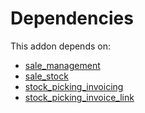 # Dependencies

This addon depends on:

- [sale_management](../../../../../oca-ocb-sale/odoo-bringout-oca-ocb-sale_management)
- [sale_stock](../../../../../oca-ocb-sale/odoo-bringout-oca-ocb-sale_stock)
- [stock_picking_invoicing](../../../../odoo-bringout-oca-account-invoicing-stock_picking_invoicing)
- [stock_picking_invoice_link](../../../../../oca-workflow-process/odoo-bringout-oca-stock-logistics-workflow-stock_picking_invoice_link)
